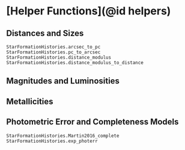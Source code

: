# [Helper Functions](@id helpers)

## Distances and Sizes

```@docs
StarFormationHistories.arcsec_to_pc
StarFormationHistories.pc_to_arcsec
StarFormationHistories.distance_modulus
StarFormationHistories.distance_modulus_to_distance
```

## Magnitudes and Luminosities

## Metallicities

## Photometric Error and Completeness Models

```@docs
StarFormationHistories.Martin2016_complete
StarFormationHistories.exp_photerr
```